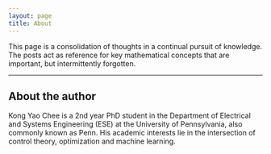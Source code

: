 ```yaml
---
layout: page
title: About
---
```


This page is a consolidation of thoughts in a continual pursuit of knowledge. The posts act as reference for key mathematical concepts that are important, but intermittently forgotten.

---

## About the author

Kong Yao Chee is a 2nd year PhD student in the Department of Electrical and Systems Engineering (ESE) at the University of Pennsylvania, also commonly known as Penn. His academic interests lie in the intersection of control theory, optimization and machine learning.